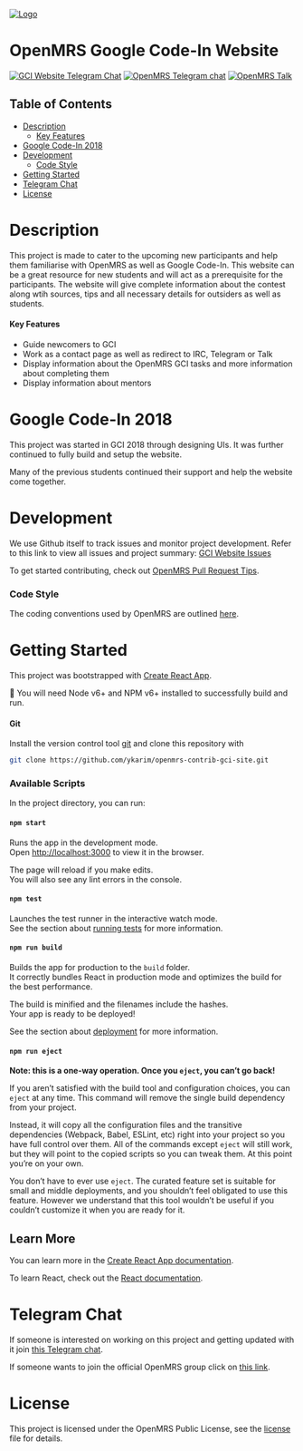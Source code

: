 [![Logo](https://i.imgur.com/45FdIjb.png)](http://www.openmrs.org)

OpenMRS Google Code-In Website
==============================
[![GCI Website Telegram Chat](https://img.shields.io/badge/GCI%20Website-Join%20chat-blue.svg)](https://t.me/openmrsgcisite) [![OpenMRS Telegram chat](https://img.shields.io/badge/OpenMRS-Join%20chat-blue.svg)](https://t.me/openmrs) [![OpenMRS Talk](https://img.shields.io/discourse/https/talk.openmrs.org/status.svg)](https://talk.openmrs.org)

## Table of Contents
* [Description](#description)
	* [Key Features](#key-features)
* [Google Code-In 2018](#google-code-in-2018)
* [Development](#development)
  * [Code Style](#code-style)
* [Getting Started](#getting-started)
* [Telegram Chat](#telegram-chat)
* [License](#license)
  
# Description
This project is made to cater to the upcoming new participants and help them familiarise with OpenMRS as well as Google Code-In. This website can be a great resource for new students and will act as a prerequisite for the participants. The website will give complete information about the contest along wtih sources, tips and all necessary details for outsiders as well as students.

#### Key Features
- Guide newcomers to GCI
- Work as a contact page as well as redirect to IRC, Telegram or Talk
- Display information about the OpenMRS GCI tasks and more information about completing them
- Display information about mentors

# Google Code-In 2018
This project was started in GCI 2018 through designing UIs. It was further continued to fully build and setup the website.

Many of the previous students continued their support and help the website come together.

# Development
We use Github itself to track issues and monitor project development. Refer to this link to view all issues and project summary: [GCI Website Issues](https://github.com/ykarim/openmrs-contrib-gci-site/issues)

To get started contributing, check out [OpenMRS Pull Request Tips](https://wiki.openmrs.org/display/docs/Pull+Request+Tips). 

### Code Style
The coding conventions used by OpenMRS are outlined [here](https://wiki.openmrs.org/display/docs/JavaScript+Conventions).

# Getting Started
This project was bootstrapped with [Create React App](https://github.com/facebook/create-react-app).

:pushpin: You will need Node v6+ and NPM v6+ installed to successfully build and run.

#### Git

Install the version control tool [git](https://git-scm.com/) and clone this repository with

``` bash
git clone https://github.com/ykarim/openmrs-contrib-gci-site.git
```

### Available Scripts

In the project directory, you can run:

#### `npm start`

Runs the app in the development mode.<br>
Open [http://localhost:3000](http://localhost:3000) to view it in the browser.

The page will reload if you make edits.<br>
You will also see any lint errors in the console.

#### `npm test`

Launches the test runner in the interactive watch mode.<br>
See the section about [running tests](https://facebook.github.io/create-react-app/docs/running-tests) for more information.

#### `npm run build`

Builds the app for production to the `build` folder.<br>
It correctly bundles React in production mode and optimizes the build for the best performance.

The build is minified and the filenames include the hashes.<br>
Your app is ready to be deployed!

See the section about [deployment](https://facebook.github.io/create-react-app/docs/deployment) for more information.

#### `npm run eject`

**Note: this is a one-way operation. Once you `eject`, you can’t go back!**

If you aren’t satisfied with the build tool and configuration choices, you can `eject` at any time. This command will remove the single build dependency from your project.

Instead, it will copy all the configuration files and the transitive dependencies (Webpack, Babel, ESLint, etc) right into your project so you have full control over them. All of the commands except `eject` will still work, but they will point to the copied scripts so you can tweak them. At this point you’re on your own.

You don’t have to ever use `eject`. The curated feature set is suitable for small and middle deployments, and you shouldn’t feel obligated to use this feature. However we understand that this tool wouldn’t be useful if you couldn’t customize it when you are ready for it.

## Learn More

You can learn more in the [Create React App documentation](https://facebook.github.io/create-react-app/docs/getting-started).

To learn React, check out the [React documentation](https://reactjs.org/).

# Telegram Chat
If someone is interested on working on this project and getting updated with it join [this Telegram chat](https://t.me/joinchat/EKjttk-RVASZbqN2xM1FFQ).

If someone wants to join the official OpenMRS group click on [this link](https://t.me/OpenMRS).

# License
This project is licensed under the OpenMRS Public License, see the [license](LICENSE) file for details.

